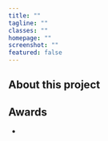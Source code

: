 ```yaml
---
title: ""
tagline: ""
classes: ""
homepage: ""
screenshot: ""
featured: false
---
```


## About this project

## Awards
- 